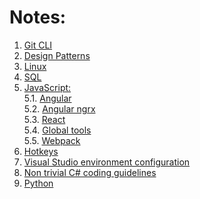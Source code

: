# Notes:
1. [Git CLI](./notes/gitCLI.md)
2. [Design Patterns](./notes/designPatterns.md)
3. [Linux](./notes/linux.md)
4. [SQL](./notes/sql.md)
5. [JavaScript:](./)<br>
5.1. [Angular](./notes/Angular.md)<br>
5.2. [Angular ngrx](./samples/Books_NgrxSample/README.md)<br>
5.3. [React](./notes/react.md)<br>
5.4. [Global tools](./notes/global-tools.md)<br>
5.5. [Webpack](./notes/webpack.md)
6. [Hotkeys](./notes/hotkeys.md)
7. [Visual Studio environment configuration](./notes/vsConfig.md)
8. [Non trivial C# coding guidelines](./notes/cs-guidelines.md)
9. [Python](./notes/python.md)
